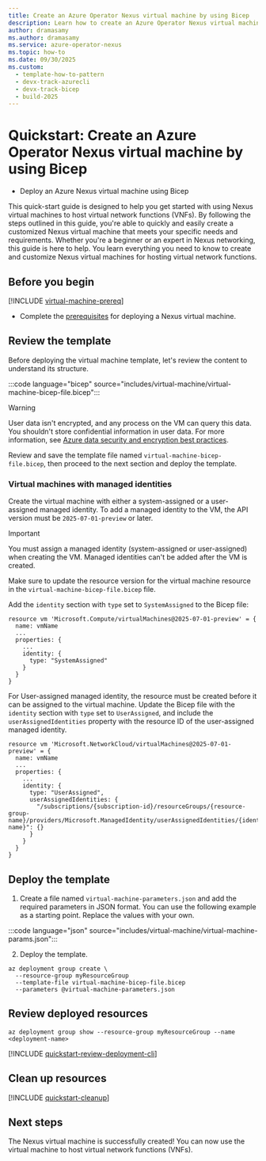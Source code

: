 ```yaml
---
title: Create an Azure Operator Nexus virtual machine by using Bicep
description: Learn how to create an Azure Operator Nexus virtual machine (VM) for virtual network function (VNF) workloads by using Bicep
author: dramasamy
ms.author: dramasamy
ms.service: azure-operator-nexus
ms.topic: how-to
ms.date: 09/30/2025
ms.custom:
  - template-how-to-pattern
  - devx-track-azurecli
  - devx-track-bicep
  - build-2025
---
```


# Quickstart: Create an Azure Operator Nexus virtual machine by using Bicep

* Deploy an Azure Nexus virtual machine using Bicep

This quick-start guide is designed to help you get started with using Nexus virtual machines to host virtual network functions (VNFs).
By following the steps outlined in this guide, you're able to quickly and easily create a customized Nexus virtual machine that meets your specific needs and requirements.
Whether you're a beginner or an expert in Nexus networking, this guide is here to help.
You learn everything you need to know to create and customize Nexus virtual machines for hosting virtual network functions.

## Before you begin

[!INCLUDE [virtual-machine-prereq](./includes/virtual-machine/quickstart-prereq.md)]
* Complete the [prerequisites](./quickstarts-tenant-workload-prerequisites.md) for deploying a Nexus virtual machine.

## Review the template

Before deploying the virtual machine template, let's review the content to understand its structure.

:::code language="bicep" source="includes/virtual-machine/virtual-machine-bicep-file.bicep":::

> [!WARNING]
> User data isn't encrypted, and any process on the VM can query this data.
> You shouldn't store confidential information in user data.
> For more information, see [Azure data security and encryption best practices](/azure/security/fundamentals/data-encryption-best-practices).

Review and save the template file named ```virtual-machine-bicep-file.bicep```, then proceed to the next section and deploy the template.

### Virtual machines with managed identities

Create the virtual machine with either a system-assigned or a user-assigned managed identity.
To add a managed identity to the VM, the API version must be `2025-07-01-preview` or later.

> [!IMPORTANT]
> You must assign a managed identity (system-assigned or user-assigned) when creating the VM.
> Managed identities can't be added after the VM is created.

Make sure to update the resource version for the virtual machine resource in the `virtual-machine-bicep-file.bicep` file.

Add the `identity` section with `type` set to `SystemAssigned` to the Bicep file:

```
resource vm 'Microsoft.Compute/virtualMachines@2025-07-01-preview' = {
  name: vmName
  ...
  properties: {
    ...
    identity: {
      type: "SystemAssigned"
    }
  }
}
```

For User-assigned managed identity, the resource must be created before it can be assigned to the virtual machine.
Update the Bicep file with the `identity` section with `type` set to `UserAssigned`, and include the `userAssignedIdentities` property with the resource ID of the user-assigned managed identity.

```
resource vm 'Microsoft.NetworkCloud/virtualMachines@2025-07-01-preview' = {
  name: vmName
  ...
  properties: {
    ...
    identity: {
      type: "UserAssigned",
      userAssignedIdentities: {
        "/subscriptions/{subscription-id}/resourceGroups/{resource-group-name}/providers/Microsoft.ManagedIdentity/userAssignedIdentities/{identity-name}": {}
      }
    }
  }
}
```

## Deploy the template

1. Create a file named ```virtual-machine-parameters.json``` and add the required parameters in JSON format. You can use the following example as a starting point. Replace the values with your own.

:::code language="json" source="includes/virtual-machine/virtual-machine-params.json":::

2. Deploy the template.

```azurecli-interactive
az deployment group create \
  --resource-group myResourceGroup
  --template-file virtual-machine-bicep-file.bicep
  --parameters @virtual-machine-parameters.json
```

## Review deployed resources

```azurecli-interactive
az deployment group show --resource-group myResourceGroup --name <deployment-name>
```

[!INCLUDE [quickstart-review-deployment-cli](./includes/virtual-machine/quickstart-review-deployment-cli.md)]

## Clean up resources

[!INCLUDE [quickstart-cleanup](./includes/virtual-machine/quickstart-cleanup-cli.md)]

## Next steps

The Nexus virtual machine is successfully created! You can now use the virtual machine to host virtual network functions (VNFs).